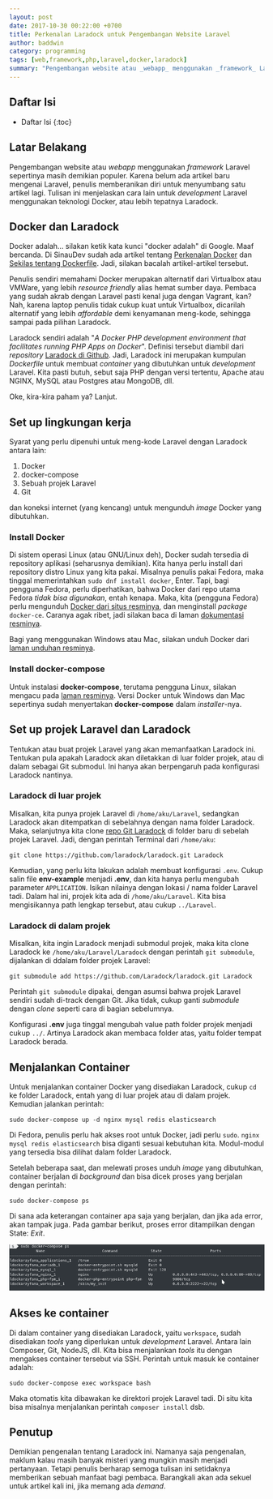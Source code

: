 ```yaml
---
layout: post
date: 2017-10-30 00:22:00 +0700
title: Perkenalan Laradock untuk Pengembangan Website Laravel
author: baddwin
category: programming
tags: [web,framework,php,laravel,docker,laradock]
summary: "Pengembangan website atau _webapp_ menggunakan _framework_ Laravel sepertinya masih demikian populer. Tulisan ini menjelaskan cara lain untuk _development_ Laravel menggunakan teknologi Docker, atau lebih tepatnya Laradock"
--- 
```


## Daftar Isi

* Daftar Isi
{:toc}

## Latar Belakang

Pengembangan website atau _webapp_ menggunakan _framework_ Laravel sepertinya masih demikian populer. Karena belum ada artikel baru mengenai Laravel, penulis memberanikan diri untuk menyumbang satu artikel lagi. Tulisan ini menjelaskan cara lain untuk _development_ Laravel menggunakan teknologi Docker, atau lebih tepatnya Laradock.

## Docker dan Laradock

Docker adalah... silakan ketik kata kunci "docker adalah" di Google. Maaf bercanda.
Di SinauDev sudah ada artikel tentang [Perkenalan Docker](/linux/perkenalan_docker/) dan [Sekilas tentang Dockerfile](/linux/sekilas-tentang-dockerfile/).
Jadi, silakan bacalah artikel-artikel tersebut.

Penulis sendiri memahami Docker merupakan alternatif dari Virtualbox atau VMWare, yang lebih _resource friendly_ alias hemat sumber daya. 
Pembaca yang sudah akrab dengan Laravel pasti kenal juga dengan Vagrant, kan? 
Nah, karena laptop penulis tidak cukup kuat untuk Virtualbox, dicarilah alternatif yang lebih _affordable_ demi kenyamanan meng-kode, sehingga sampai pada pilihan Laradock.

Laradock sendiri adalah "_A Docker PHP development environment that facilitates running PHP Apps on Docker_". 
Definisi tersebut diambil dari _repository_ [Laradock di Github](https://github.com/laradock/laradock).
Jadi, Laradock ini merupakan kumpulan _Dockerfile_ untuk membuat _container_ yang dibutuhkan untuk _development_ Laravel.
Kita pasti butuh, sebut saja PHP dengan versi tertentu, Apache atau NGINX, MySQL atau Postgres atau MongoDB, dll. 

Oke, kira-kira paham ya? Lanjut.

## Set up lingkungan kerja

Syarat yang perlu dipenuhi untuk meng-kode Laravel dengan Laradock antara lain:

1. Docker
2. docker-compose
3. Sebuah projek Laravel
4. Git

dan koneksi internet (yang kencang) untuk mengunduh _image_ Docker yang dibutuhkan.

### Install Docker

Di sistem operasi Linux (atau GNU/Linux deh), Docker sudah tersedia di repository aplikasi (seharusnya demikian). 
Kita hanya perlu install dari repository distro Linux yang kita pakai. 
Misalnya penulis pakai Fedora, maka tinggal memerintahkan `sudo dnf install docker`, Enter. 
Tapi, bagi pengguna Fedora, perlu diperhatikan, bahwa Docker dari repo utama Fedora _tidak bisa digunakan_, entah kenapa. 
Maka, kita (pengguna Fedora) perlu mengunduh [Docker dari situs resminya](https://store.docker.com/editions/community/docker-ce-server-fedora), dan menginstall _package_ `docker-ce`.
Caranya agak ribet, jadi silakan baca di laman [dokumentasi resminya](https://docs.docker.com/engine/installation/linux/docker-ce/fedora/).

Bagi yang menggunakan Windows atau Mac, silakan unduh Docker dari [laman unduhan resminya](https://www.docker.com/get-docker).

### Install docker-compose

Untuk instalasi **docker-compose**, terutama pengguna Linux, silakan mengacu pada [laman resminya](https://docs.docker.com/compose/install/#install-compose). 
Versi Docker untuk Windows dan Mac sepertinya sudah menyertakan **docker-compose** dalam _installer_-nya.

## Set up projek Laravel dan Laradock

Tentukan atau buat projek Laravel yang akan memanfaatkan Laradock ini.
Tentukan pula apakah Laradock akan diletakkan di luar folder projek, atau di dalam sebagai Git submodul.
Ini hanya akan berpengaruh pada konfigurasi Laradock nantinya.

### Laradock di luar projek

Misalkan, kita punya projek Laravel di `/home/aku/Laravel`, sedangkan Laradock akan ditempatkan di sebelahnya dengan nama folder Laradock.
Maka, selanjutnya kita clone [repo Git Laradock](https://github.com/laradock/laradock) di folder baru di sebelah projek Laravel.
Jadi, dengan perintah Terminal dari `/home/aku`:

```
git clone https://github.com/laradock/laradock.git Laradock
```

Kemudian, yang perlu kita lakukan adalah membuat konfigurasi `.env`.
Cukup salin file **env-example** menjadi **.env**, dan kita hanya perlu mengubah parameter `APPLICATION`. Isikan nilainya dengan lokasi / nama folder Laravel tadi. 
Dalam hal ini, projek kita ada di `/home/aku/Laravel`. Kita bisa mengisikannya path lengkap tersebut, atau cukup `../Laravel`.

### Laradock di dalam projek

Misalkan, kita ingin Laradock menjadi submodul projek, maka kita clone Laradock ke `/home/aku/Laravel/Laradock` dengan perintah `git submodule`, dijalankan di ddalam folder projek Laravel:
```
git submodule add https://github.com/Laradock/laradock.git Laradock
```

Perintah `git submodule` dipakai, dengan asumsi bahwa projek Laravel sendiri sudah di-track dengan Git. Jika tidak, cukup ganti *submodule* dengan *clone* seperti cara di bagian sebelumnya.

Konfigurasi **.env** juga tinggal mengubah value path folder projek menjadi cukup `../`. Artinya Laradock akan membaca folder atas, yaitu folder tempat Laradock berada.

## Menjalankan Container

Untuk menjalankan container Docker yang disediakan Laradock, cukup `cd` ke folder Laradock, entah yang di luar projek atau di dalam projek. Kemudian jalankan perintah:
```
sudo docker-compose up -d nginx mysql redis elasticsearch
```

Di Fedora, penulis perlu hak akses root untuk Docker, jadi perlu `sudo`. `nginx mysql redis elasticsearch` bisa diganti sesuai kebutuhan kita. Modul-modul yang tersedia bisa dilihat dalam folder Laradock.

Setelah beberapa saat, dan melewati proses unduh *image* yang dibutuhkan, container berjalan di *background* dan bisa dicek proses yang berjalan dengan perintah:
```
sudo docker-compose ps
```

Di sana ada keterangan container apa saja yang berjalan, dan jika ada error, akan tampak juga. Pada gambar berikut, proses error ditampilkan dengan State: *Exit*.

![docker-compose-ps](/img/2017/10/docker-compose-ps.png)

## Akses ke container

Di dalam container yang disediakan Laradock, yaitu `workspace`, sudah disediakan *tools* yang diperlukan untuk *development* Laravel. Antara lain Composer, Git, NodeJS, dll.
Kita bisa menjalankan *tools* itu dengan mengakses container tersebut via SSH.
Perintah untuk masuk ke container adalah:
```
sudo docker-compose exec workspace bash
```

Maka otomatis kita dibawakan ke direktori projek Laravel tadi. Di situ kita bisa misalnya menjalankan perintah `composer install` dsb.

## Penutup

Demikian pengenalan tentang Laradock ini. Namanya saja pengenalan, maklum kalau masih banyak misteri yang mungkin masih menjadi pertanyaan.
Tetapi penulis berharap semoga tulisan ini setidaknya memberikan sebuah manfaat bagi pembaca. Barangkali akan ada sekuel untuk artikel kali ini, jika memang ada *demand*.
